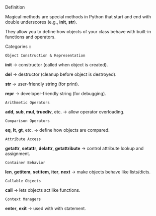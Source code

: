 Definition

Magical methods are special methods in Python that start and end with double underscores (e.g., __init__, __str__).

They allow you to define how objects of your class behave with built-in functions and operators.

Categories ::

    Object Construction & Representation

__init__ → constructor (called when object is created).

__del__ → destructor (cleanup before object is destroyed).

__str__ → user-friendly string (for print).

__repr__ → developer-friendly string (for debugging).

    Arithmetic Operators

__add__, __sub__, __mul__, __truediv__, etc. → allow operator overloading.

    Comparison Operators

__eq__, __lt__, __gt__, etc. → define how objects are compared.

    Attribute Access

__getattr__, __setattr__, __delattr__, __getattribute__ → control attribute lookup and assignment.

    Container Behavior

__len__, __getitem__, __setitem__, __iter__, __next__ → make objects behave like lists/dicts.

    Callable Objects

__call__ → lets objects act like functions.

    Context Managers

__enter__, __exit__ → used with with statement.
